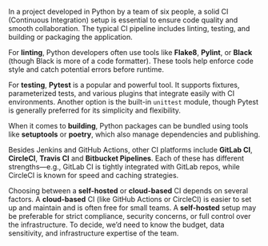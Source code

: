 In a project developed in Python by a team of six people, a solid CI (Continuous Integration) setup is essential to ensure code quality and smooth collaboration. The typical CI pipeline includes linting, testing, and building or packaging the application.

For **linting**, Python developers often use tools like **Flake8**, **Pylint**, or **Black** (though Black is more of a code formatter). These tools help enforce code style and catch potential errors before runtime.

For **testing**, **Pytest** is a popular and powerful tool. It supports fixtures, parameterized tests, and various plugins that integrate easily with CI environments. Another option is the built-in `unittest` module, though Pytest is generally preferred for its simplicity and flexibility.

When it comes to **building**, Python packages can be bundled using tools like **setuptools** or **poetry**, which also manage dependencies and publishing.

Besides Jenkins and GitHub Actions, other CI platforms include **GitLab CI**, **CircleCI**, **Travis CI** and **Bitbucket Pipelines**. Each of these has different strengths—e.g., GitLab CI is tightly integrated with GitLab repos, while CircleCI is known for speed and caching strategies.

Choosing between a **self-hosted** or **cloud-based** CI depends on several factors. A **cloud-based** CI (like GitHub Actions or CircleCI) is easier to set up and maintain and is often free for small teams. A **self-hosted** setup may be preferable for strict compliance, security concerns, or full control over the infrastructure. To decide, we’d need to know the budget, data sensitivity, and infrastructure expertise of the team.